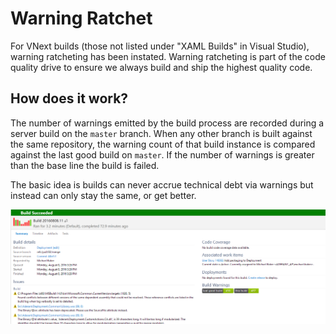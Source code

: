 # Warning Ratchet #

For VNext builds (those not listed under "XAML Builds" in Visual Studio), warning ratcheting has been instated.
Warning ratcheting is part of the code quality drive to ensure we always build and ship the highest quality code. 

## How does it work? ##

The number of warnings emitted by the build process are recorded during a server build on the ```master``` branch.
When any other branch is built against the same repository, the warning count of that build instance is compared against the last good build on ```master```.
If the number of warnings is greater than the base line the build is failed.

The basic idea is builds can never accrue technical debt via warnings but instead can only stay the same, or get better.

![Build Warnings](./Images/warning_ratchet.png)